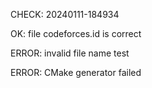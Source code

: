 CHECK: 20240111-184934
OK: file codeforces.id is correct
ERROR: invalid file name test
ERROR: CMake generator failed
